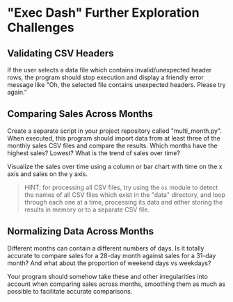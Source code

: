 # "Exec Dash" Further Exploration Challenges

## Validating CSV Headers

If the user selects a data file which contains invalid/unexpected header rows, the program should stop execution and display a friendly error message like "Oh, the selected file contains unexpected headers. Please try again."

## Comparing Sales Across Months

Create a separate script in your project repository called "multi_month.py". When executed, this program should import data from at least three of the monthly sales CSV files and compare the results. Which months have the highest sales? Lowest? What is the trend of sales over time?

Visualize the sales over time using a column or bar chart with time on the x axis and sales on the y axis.

> HINT: for processing all CSV files, try using the `os` module to detect the names of all CSV files which exist in the "data" directory, and loop through each one at a time, processing its data and either storing the results in memory or to a separate CSV file.

## Normalizing Data Across Months

Different months can contain a different numbers of days. Is it totally accurate to compare sales for a 28-day month against sales for a 31-day month? And what about the proportion of weekend days vs weekdays?

Your program should somehow take these and other irregularities into account when comparing sales across months, smoothing them as much as possible to facilitate accurate comparisons.

